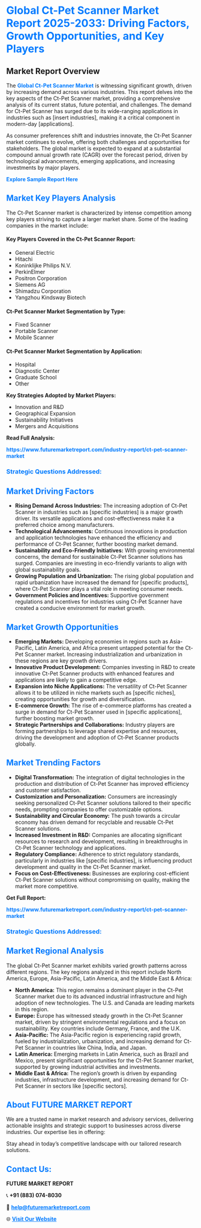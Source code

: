<h1 style="color: #007BFF;">Global Ct-Pet Scanner Market Report 2025-2033: Driving Factors, Growth Opportunities, and Key Players</h1>

<section id="overview">
<h2>Market Report Overview</h2>
<p>The <a href="https://www.futuremarketreport.com/industry-report/ct-pet-scanner-market" style="color: #007BFF; text-decoration: none;"><strong>Global Ct-Pet Scanner Market</strong></a> is witnessing significant growth, driven by increasing demand across various industries. This report delves into the key aspects of the Ct-Pet Scanner market, providing a comprehensive analysis of its current status, future potential, and challenges. The demand for Ct-Pet Scanner has surged due to its wide-ranging applications in industries such as [insert industries], making it a critical component in modern-day [applications].</p>
<p>As consumer preferences shift and industries innovate, the Ct-Pet Scanner market continues to evolve, offering both challenges and opportunities for stakeholders. The global market is expected to expand at a substantial compound annual growth rate (CAGR) over the forecast period, driven by technological advancements, emerging applications, and increasing investments by major players.</p>
</section>

<section id="overview">
<p><a href="https://www.futuremarketreport.com/request-sample/reportId=26059" style="color: #007BFF; text-decoration: none;"><strong>Explore Sample Report Here</strong></a></p>
</section>

<section id="key-players">
<h2 style="color: #007BFF;">Market Key Players Analysis</h2>
<p>The Ct-Pet Scanner market is characterized by intense competition among key players striving to capture a larger market share. Some of the leading companies in the market include:</p>
<h4>Key Players Covered in the Ct-Pet Scanner Report:</h4>
<ul><li>General Electric</li><li>Hitachi</li><li>Koninklijke Philips N.V.</li><li>PerkinElmer</li><li>Positron Corporation</li><li>Siemens AG</li><li>Shimadzu Corporation</li><li>Yangzhou Kindsway Biotech</li></ul>
<h4>Ct-Pet Scanner Market Segmentation by Type:</h4>
<ul><li>Fixed Scanner</li><li>Portable Scanner</li><li>Mobile Scanner</li></ul>

<h4>Ct-Pet Scanner Market Segmentation by Application:</h4>
<ul><li>Hospital</li><li>Diagnostic Center</li><li>Graduate School</li><li>Other</li></ul>
<p><strong>Key Strategies Adopted by Market Players:</strong></p>
<ul>
<li>Innovation and R&D</li>
<li>Geographical Expansion</li>
<li>Sustainability Initiatives</li>
<li>Mergers and Acquisitions</li>
</ul>
</section>

<section>
<p><strong>Read Full Analysis: </strong></p><a href="https://www.futuremarketreport.com/industry-report/ct-pet-scanner-market" style="color: #007BFF; text-decoration: none;"><strong>https://www.futuremarketreport.com/industry-report/ct-pet-scanner-market</strong></a>
<h3 style="color: #007BFF;">Strategic Questions Addressed:</h3>
</section>

<section id="driving-factors">
<h2 style="color: #007BFF;">Market Driving Factors</h2>
<ul>
<li><strong>Rising Demand Across Industries:</strong> The increasing adoption of Ct-Pet Scanner in industries such as [specific industries] is a major growth driver. Its versatile applications and cost-effectiveness make it a preferred choice among manufacturers.</li>
<li><strong>Technological Advancements:</strong> Continuous innovations in production and application technologies have enhanced the efficiency and performance of Ct-Pet Scanner, further boosting market demand.</li>
<li><strong>Sustainability and Eco-Friendly Initiatives:</strong> With growing environmental concerns, the demand for sustainable Ct-Pet Scanner solutions has surged. Companies are investing in eco-friendly variants to align with global sustainability goals.</li>
<li><strong>Growing Population and Urbanization:</strong> The rising global population and rapid urbanization have increased the demand for [specific products], where Ct-Pet Scanner plays a vital role in meeting consumer needs.</li>
<li><strong>Government Policies and Incentives:</strong> Supportive government regulations and incentives for industries using Ct-Pet Scanner have created a conducive environment for market growth.</li>
</ul>
</section>

<section id="growth-opportunities">
<h2 style="color: #007BFF;">Market Growth Opportunities</h2>
<ul>
<li><strong>Emerging Markets:</strong> Developing economies in regions such as Asia-Pacific, Latin America, and Africa present untapped potential for the Ct-Pet Scanner market. Increasing industrialization and urbanization in these regions are key growth drivers.</li>
<li><strong>Innovative Product Development:</strong> Companies investing in R&D to create innovative Ct-Pet Scanner products with enhanced features and applications are likely to gain a competitive edge.</li>
<li><strong>Expansion into Niche Applications:</strong> The versatility of Ct-Pet Scanner allows it to be utilized in niche markets such as [specific niches], creating opportunities for growth and diversification.</li>
<li><strong>E-commerce Growth:</strong> The rise of e-commerce platforms has created a surge in demand for Ct-Pet Scanner used in [specific applications], further boosting market growth.</li>
<li><strong>Strategic Partnerships and Collaborations:</strong> Industry players are forming partnerships to leverage shared expertise and resources, driving the development and adoption of Ct-Pet Scanner products globally.</li>
</ul>
</section>

<section id="trending-factors">
<h2 style="color: #007BFF;">Market Trending Factors</h2>
<ul>
<li><strong>Digital Transformation:</strong> The integration of digital technologies in the production and distribution of Ct-Pet Scanner has improved efficiency and customer satisfaction.</li>
<li><strong>Customization and Personalization:</strong> Consumers are increasingly seeking personalized Ct-Pet Scanner solutions tailored to their specific needs, prompting companies to offer customizable options.</li>
<li><strong>Sustainability and Circular Economy:</strong> The push towards a circular economy has driven demand for recyclable and reusable Ct-Pet Scanner solutions.</li>
<li><strong>Increased Investment in R&D:</strong> Companies are allocating significant resources to research and development, resulting in breakthroughs in Ct-Pet Scanner technology and applications.</li>
<li><strong>Regulatory Compliance:</strong> Adherence to strict regulatory standards, particularly in industries like [specific industries], is influencing product development and quality in the Ct-Pet Scanner market.</li>
<li><strong>Focus on Cost-Effectiveness:</strong> Businesses are exploring cost-efficient Ct-Pet Scanner solutions without compromising on quality, making the market more competitive.</li>
</ul>
</section>

<section>
<p><strong>Get Full Report: </strong></p><a href="https://www.futuremarketreport.com/industry-report/ct-pet-scanner-market" style="color: #007BFF; text-decoration: none;"><strong>https://www.futuremarketreport.com/industry-report/ct-pet-scanner-market</strong></a>
<h3 style="color: #007BFF;">Strategic Questions Addressed:</h3>
</section>


<section id="regional-analysis">
<h2 style="color: #007BFF;">Market Regional Analysis</h2>
<p>The global Ct-Pet Scanner market exhibits varied growth patterns across different regions. The key regions analyzed in this report include North America, Europe, Asia-Pacific, Latin America, and the Middle East & Africa:</p>
<ul>
<li><strong>North America:</strong> This region remains a dominant player in the Ct-Pet Scanner market due to its advanced industrial infrastructure and high adoption of new technologies. The U.S. and Canada are leading markets in this region.</li>
<li><strong>Europe:</strong> Europe has witnessed steady growth in the Ct-Pet Scanner market, driven by stringent environmental regulations and a focus on sustainability. Key countries include Germany, France, and the U.K.</li>
<li><strong>Asia-Pacific:</strong> The Asia-Pacific region is experiencing rapid growth, fueled by industrialization, urbanization, and increasing demand for Ct-Pet Scanner in countries like China, India, and Japan.</li>
<li><strong>Latin America:</strong> Emerging markets in Latin America, such as Brazil and Mexico, present significant opportunities for the Ct-Pet Scanner market, supported by growing industrial activities and investments.</li>
<li><strong>Middle East & Africa:</strong> The region’s growth is driven by expanding industries, infrastructure development, and increasing demand for Ct-Pet Scanner in sectors like [specific sectors].</li>
</ul>
</section>

<footer>
<h2 style="color: #007BFF;">About FUTURE MARKET REPORT</h2>
<p>We are a trusted name in market research and advisory services, delivering actionable insights and strategic support to businesses across diverse industries. Our expertise lies in offering:</p>

<p>Stay ahead in today’s competitive landscape with our tailored research solutions.</p>

<h2 style="color: #007BFF;">Contact Us:</h2>
<p><strong>FUTURE MARKET REPORT</strong></p>
<p>📞 <strong>+91 (883) 074-8030</strong></p>
<p>📧 <strong><a href="mailto:help@futuremarketreport.com" style="color: #007BFF;">help@futuremarketreport.com</a></strong></p>
<p>🌐 <strong><a href="https://www.futuremarketreport.com/" style="color: #007BFF;">Visit Our Website</a></strong></p>
</footer>